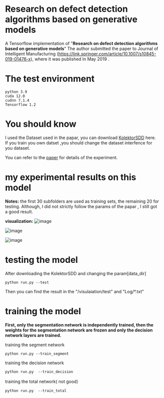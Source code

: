 # Research on defect detection algorithms based on generative models
  A Tensorflow implementation of "**Research on defect detection algorithms based on generative models**"
  The author submitted the paper to  Journal of Intelligent Manufacturing (https://link.springer.com/article/10.1007/s10845-019-01476-x), where it was published In May 2019 . 
# The test environment
```
python 3.9
cuda 12.0
cudnn 7.1.4
Tensorflow 1.2
```
# You should know

  I used the Dataset used in the papar, you can download [KolektorSDD](https://www.vicos.si/Downloads/KolektorSDD) here.
  If you train you own datset ,you should change the dataset interfence for you dataset.

  You can refer to the [paper](https://link.springer.com/article/10.1007/s10845-019-01476-x) for details of the experiment.
 


# my experimental results on this model
  **Notes:**  the first 30 subfolders are used as training sets, the remaining 20 for testing.    Although, I did not strictly follow the   params of the papar , I still got a good result.

**visualization:**
![image](https://github.com/user-attachments/assets/e42bbd4d-be86-4247-ab26-f28c71bbda3d)

![image](https://github.com/user-attachments/assets/98eeb619-b144-4214-baff-d44888912d6b)

![image](https://github.com/user-attachments/assets/83e7ca85-d8ab-4b67-900b-ac8bdc6f2a41)


# testing the model
  After downloading the KolektorSDD and changing the param[data_dir]
  ```
  python run.py --test
  ```
  Then you can find the result in the "/visulaiation/test" and  "Log/*.txt"
  
 # training the model
 
 **First, only the segmentation network is independently trained, then the weights for the segmentation network are frozen and only the decision network layers are trained.**
 
   training the segment network
   ```
   python run.py --train_segment
   ```
   training the  decision network
   ```
   python run.py  --train_decision
   ```
   training the total network( not good）
   ```
   python run.py  --train_total
   ```
 
